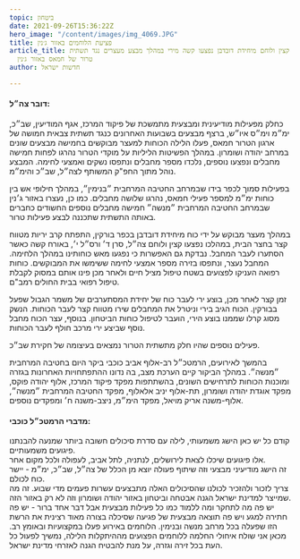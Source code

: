 ```yaml
---
topic: ביטחון
date: 2021-09-26T15:36:22Z
hero_image: "/content/images/img_4069.JPG"
title: פציעת הלוחמים באזור ג׳נין
article_title: קצין ולוחם מיחידת דובדבן נפצעו קשה מירי במהלך מבצע מעצרים נגד תשתית
  טרור של חמאס באזור ג׳נין
author: חדשות ישראל

---
```

#### דובר צה״ל:

כחלק מפעילות מודיעינית ומבצעית מתמשכת של פיקוד המרכז, אגף המודיעין, שב״כ, ימ״מ וימ״ס איו״ש, ברצף מבצעים בשבועות האחרונים כנגד תשתית צבאית חמושה של ארגון הטרור חמאס, פעלו הלילה הכוחות למעצר מבוקשים בחמישה מבצעים שונים במרחב יהודה ושומרון. במהלך הפשיטות הליליות על מוקדי הטרור נהרגו לפחות חמישה מחבלים ונפצעו נוספים, נלכדו מספר מחבלים ונתפסו נשקים ואמצעי לחימה. המבצע נוהל מתוך החפ"ק המשותף לצה״ל, שב״כ והימ״מ.   
  
בפעילות סמוך לכפר בידו שבמרחב החטיבה המרחבית ״בנימין״, במהלך חילופי אש בין כוחות ימ״מ למספר פעילי חמאס, נהרגו שלושה מחבלים. כמו כן, נעצרו באזור ג׳נין שבמרחב החטיבה המרחבית ״מנשה״ חמישה מחבלים נוספים החשודים כחברים באותה התשתית שתכננה לבצע פעילות טרור.  
  
במהלך מעצר מבוקש על ידי כוח מיחידת דובדבן בכפר בורקין, התפתח קרב יריות מטווח קצר בחצר הבית, במהלכו נפצעו קצין ולוחם צה״ל, סרן ד׳ ורס״ל י׳, באורח קשה כאשר הסתערו לעבר המחבל. נבדקת גם האפשרות כי נפגעו מאש כוחותינו במהלך הלחימה. המחבל נעצר, ונתפסו בזירה מספר אמצעי לחימה ששימשו את המבוקשים. כוחות רפואה העניקו לפצועים בשטח טיפול מציל חיים ולאחר מכן פינו אותם במסוק לקבלת טיפול רפואי בבית החולים רמב"ם.  
  
זמן קצר לאחר מכן, בוצע ירי לעבר כוח של יחידת המסתערבים של משמר הגבול שפעל בבורקין. הכוח הגיב בירי וניטרל את המחבלים שירו מטווח קצר לעבר הכוחות. הנשק מסוג קרלו שממנו בוצע הירי, הועבר לטיפול כוחות הביטחון. בנוסף, עצר הכוח מחבל נוסף שביצע ירי מרכב חולף לעבר הכוחות.  
  
פעילים נוספים שהיו חלק מתשתית הטרור נמצאים בעיצומה של חקירת שב״כ.  
  
בהמשך לאירועים, הרמטכ״ל רב-אלוף אביב כוכבי ביקר היום בחטיבה המרחבית ״מנשה״. במהלך הביקור קיים הערכת מצב, בה נדונו ההתפתחויות האחרונות בגזרה ומוכנות הכוחות לתרחישים השונים, בהשתתפות מפקד פיקוד המרכז, אלוף יהודה פוקס, מפקד אוגדת יהודה ושומרון, תת-אלוף יניב אלאלוף, מפקד החטיבה המרחבית ״מנשה״, אלוף-משנה אריק מויאל, מפקד הימ״מ, ניצב-משנה ח׳ ומפקדים נוספים. 

#### מדברי הרמטכ״ל כוכבי:

קודם כל יש כאן הישג משמעותי, לילה עם סדרת סיכולים חשובה ביותר שמנעה להבנתנו פיגועים משמעותיים.  
אלו פיגועים שיכלו לצאת לירושלים, לנתניה, לתל אביב, לעפולה ולכל מקום אחר.  
זה הישג מודיעיני מבצעי וזה שיתוף פעולה יוצא מן הכלל של צה״ל, שב״כ, ימ״מ - יישר כוח לכולם.  
צריך לזכור ולהזכיר לכולנו שהסיכולים האלה מתבצעים עשרות פעמים מדי שבוע. זה מה שמייצר למדינת ישראל הגנה אבטחה וביטחון באזור יהודה ושומרון וזה לא רק באזור הזה.  
יש פה מה לתחקר ומה ללמוד כמו כל פעילות מבצעית אבל דבר אחד ברור - יש פה חתירה למגע ויש פה תוצאה מבצעית של פגיעה שסיכלה בצורה מאוד רצינית את הרשת הזו שפעלה בכל מרחב מנשה ובנימין. הלוחמים באירוע פעלו במקצועיות ובאומץ רב. מכאן אני שולח איחולי החלמה ללוחמים הפצועים מההיתקלות הלילה, נמשיך לפעול כל העת בכל זירה וגזרה, על מנת להבטיח הגנה לאזרחי מדינת ישראל.
